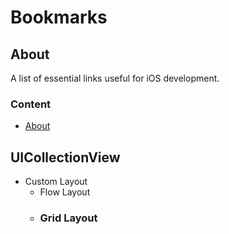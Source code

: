# Bookmarks

## About
A list of essential links useful for iOS development.

### Content
- [About](#about)


## UICollectionView
 - Custom Layout
    - Flow Layout
    - ### Grid Layout
    

